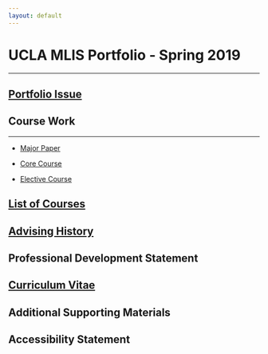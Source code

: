 ```yaml
---
layout: default
---
```


# UCLA MLIS Portfolio - Spring 2019
* * *


## [Portfolio Issue](IssueStatement.md)

## Course Work
* * *

* [Major Paper](./MajorIntro.md)

* [Core Course](./assets/CoreCourse.pdf)
     
* [Elective Course](./Elective.pdf)

## [List of Courses](./courselisttest.md) 

## [Advising History](./advisinghistory.md)

## Professional Development Statement

## [Curriculum Vitae](./Resume_pdf.pdf) 

## Additional Supporting Materials

## Accessibility Statement
